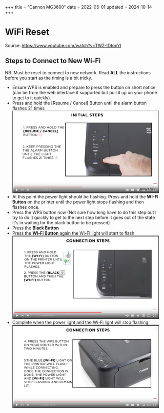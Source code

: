 +++
title = "Cannon MG3600"
date = 2022-06-01
updated = 2024-10-14
+++

# WiFi Reset

Source: <https://www.youtube.com/watch?v=TWZ-tDtonYI>

## Steps to Connect to New Wi-Fi

NB: Must be reset to connect to new network.
Read **ALL** the instructions before you start as the timing is a bit tricky.

- Ensure WPS is enabled and prepare to press the button on short notice (can be from the web interface if supported but pull it up on your phone to get to it quickly).
- Press and hold the [Resume / Cancel] Button until the alarm button flashes 21 times\
  ![Reset](1.png)
- At this point the power light should be flashing.
  Press and hold the **WI-FI Button** on the printer until the power light stops flashing and then flashes once.
- Press the WPS button now (Not sure how long have to do this step but I try to do it quickly to get to the next step before it goes out of the state it's in waiting for the black button to be pressed)
- Press the **Black Button**
- Press the **Wi-Fi Button** again the Wi-Fi light will start to flash\
  ![Ready to pair](2.png)
- Complete when the power light and the Wi-Fi light will stop flashing\
  ![Connect](3.png)
